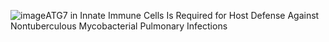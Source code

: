 ![image](https://github.com/user-attachments/assets/9809f489-c77f-4ea3-a27b-e19fd43cb0c2)ATG7 in Innate Immune Cells Is Required for Host Defense Against Nontuberculous Mycobacterial Pulmonary Infections
